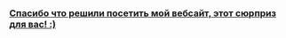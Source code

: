 ### [Спасибо что решили посетить мой вебсайт, этот сюрприз для вас! :)](https://www.youtube.com/watch?v=dQw4w9WgXcQ)
